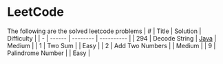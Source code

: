 # LeetCode
The following are the solved leetcode problems
| # | Title  | Solution | Difficulty |
| - | ------ | -------- | ---------- |
| 294 | Decode String | [Java](AddTwoNumbers.java) | Medium |
| 1 | Two Sum |  | Easy |
| 2 | Add Two Numbers |  | Medium |
| 9 | Palindrome Number |  | Easy |



